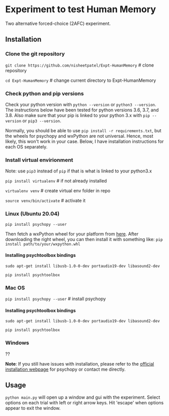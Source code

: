 # Experiment to test Human Memory
Two alternative forced-choice (2AFC) experiment.

## Installation
### Clone the git repository
`git clone https://github.com/nisheetpatel/Expt-HumanMemory` # clone repository

`cd Expt-HumanMemory` # change current directory to Expt-HumanMemory

### Check python and pip versions
Check your python version with `python --version` or `python3 --version`. The instructions below have been tested for python versions 3.6, 3.7, and 3.8. Also make sure that your pip is linked to your python 3.x with `pip --version` or `pip3 --version`.

Normally, you should be able to use `pip install -r requirements.txt`, but the wheels for psychopy and wxPython are not universal. Hence, most likely, this won't work in your case. Below, I have installation instructions for each OS separately.

### Install virtual envirionment
Note: use `pip3` instead of `pip` if that is what is linked to your python3.x 

`pip install virtualenv` # if not already installed

`virtualenv venv` # create virtual env folder in repo

`source venv/bin/activate` # activate it

### Linux (Ubuntu 20.04)
`pip install psychopy --user`

Then fetch a wxPython wheel for your platform from [here](https://extras.wxpython.org/wxPython4/extras/linux/gtk3/). After downloading the right wheel, you can then install it with something like:
`pip install path/to/your/wxpython.whl`

#### Installing psychtoolbox bindings
`sudo apt-get install libusb-1.0-0-dev portaudio19-dev libasound2-dev`

`pip install psychtoolbox`

### Mac OS
`pip install psychopy --user` # install psychopy

#### Installing psychtoolbox bindings
`sudo apt-get install libusb-1.0-0-dev portaudio19-dev libasound2-dev`

`pip install psychtoolbox`

### Windows
??

**Note**: If you still have issues with installation, please refer to the [official installation webpage](https://www.psychopy.org/download.html) for psychopy or contact me directly.

## Usage
`python main.py` will open up a window and gui with the experiment. Select options on each trial with left or right arrow keys. Hit 'escape' when options appear to exit the window.
